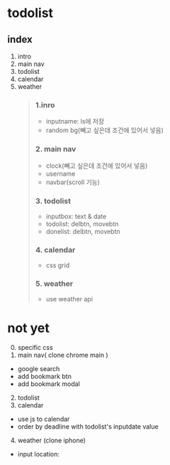 # todolist

## index

1. intro
2. main nav
3. todolist
4. calendar
5. weather
   > ### 1.inro
   >
   > - inputname: ls에 저장
   > - random bg(빼고 싶은데 조건에 있어서 넣음)
   >
   > ### 2. main nav
   >
   > - clock(빼고 싶은데 조건에 있어서 넣음)
   > - username
   > - navbar(scroll 기능)
   >
   > ### 3. todolist
   >
   > - inputbox: text & date
   > - todolist: delbtn, movebtn
   > - donelist: delbtn, movebtn
   >
   > ### 4. calendar
   >
   > - css grid
   >
   > ### 5. weather
   >
   > - use weather api

# not yet

0. specific css
1. main nav( clone chrome main )

- google search
- add bookmark btn
- add bookmark modal

2. todolist
3. calendar

- use js to calendar
- order by deadline with todolist's inputdate value

4. weather (clone iphone)

- input location:
